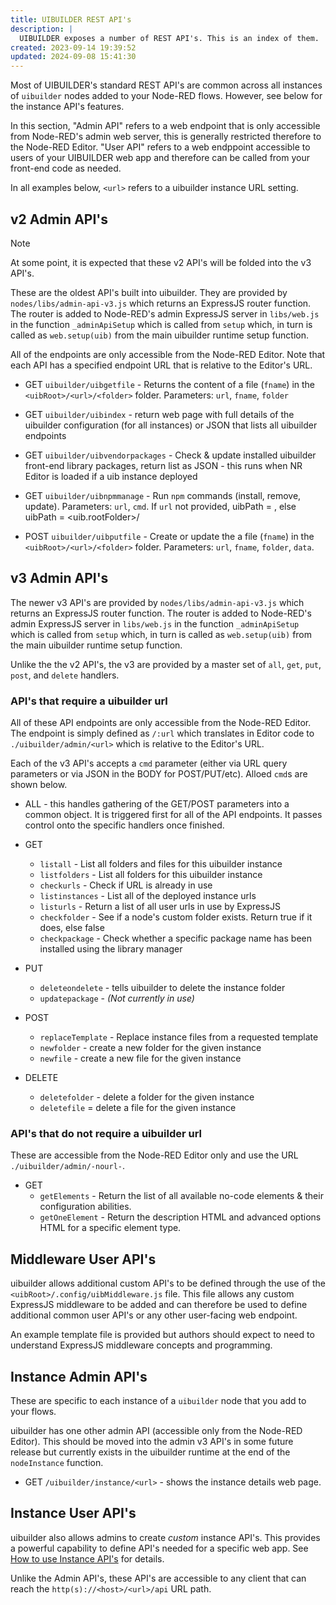 ```yaml
---
title: UIBUILDER REST API's
description: |
  UIBUILDER exposes a number of REST API's. This is an index of them.
created: 2023-09-14 19:39:52
updated: 2024-09-08 15:41:30
---
```


Most of UIBUILDER's standard REST API's are common across all instances of `uibuilder` nodes added to your Node-RED flows. However, see below for the instance API's features.

In this section, "Admin API" refers to a web endpoint that is only accessible from Node-RED's admin web server, this is generally restricted therefore to the Node-RED Editor. "User API" refers to a web endppoint accessible to users of your UIBUILDER web app and therefore can be called from your front-end code as needed.

In all examples below, `<url>` refers to a uibuilder instance URL setting.

## v2 Admin API's

> [!NOTE]
> At some point, it is expected that these v2 API's will be folded into the v3 API's.

These are the oldest API's built into uibuilder. They are provided by `nodes/libs/admin-api-v3.js` which returns an ExpressJS router function. The router is added to Node-RED's admin ExpressJS server in `libs/web.js` in the function `_adminApiSetup` which is called from `setup` which, in turn is called as `web.setup(uib)` from the main uibuilder runtime setup function.

All of the endpoints are only accessible from the Node-RED Editor. Note that each API has a specified endpoint URL that is relative to the Editor's URL.

* GET `uibuilder/uibgetfile` - Returns the content of a file (`fname`) in the `<uibRoot>/<url>/<folder>` folder. Parameters: `url`, `fname`, `folder`

* GET `uibuilder/uibindex` - return web page with full details of the uibuilder configuration (for all instances) or JSON that lists all uibuilder endpoints

* GET `uibuilder/uibvendorpackages` - Check & update installed uibuilder front-end library packages, return list as JSON - this runs when NR Editor is loaded if a uib instance deployed

* GET `uibuilder/uibnpmmanage` - Run `npm` commands (install, remove, update). Parameters: `url`, `cmd`. If `url` not provided, uibPath = <userDir>, else uibPath = <uib.rootFolder>/<url>

* POST `uibuilder/uibputfile` - Create or update the a file (`fname`) in the `<uibRoot>/<url>/<folder>` folder. Parameters: `url`, `fname`, `folder`, `data`.

## v3 Admin API's

The newer v3 API's are provided by `nodes/libs/admin-api-v3.js` which returns an ExpressJS router function. The router is added to Node-RED's admin ExpressJS server in `libs/web.js` in the function `_adminApiSetup` which is called from `setup` which, in turn is called as `web.setup(uib)` from the main uibuilder runtime setup function.

Unlike the the v2 API's, the v3 are provided by a master set of `all`, `get`, `put`, `post`, and `delete` handlers.

### API's that require a uibuilder url

All of these API endpoints are only accessible from the Node-RED Editor. The endpoint is simply defined as `/:url` which translates in Editor code to `./uibuilder/admin/<url>` which is relative to the Editor's URL.

Each of the v3 API's accepts a `cmd` parameter (either via URL query parameters or via JSON in the BODY for POST/PUT/etc). Alloed `cmd`s are shown below.

* ALL - this handles gathering of the GET/POST parameters into a common object. It is triggered first for all of the API endpoints. It passes control onto the specific handlers once finished.

* GET 
  * `listall` - List all folders and files for this uibuilder instance
  * `listfolders` - List all folders for this uibuilder instance
  * `checkurls` - Check if URL is already in use
  * `listinstances` - List all of the deployed instance urls
  * `listurls` - Return a list of all user urls in use by ExpressJS
  * `checkfolder` - See if a node's custom folder exists. Return true if it does, else false
  * `checkpackage` - Check whether a specific package name has been installed using the library manager
* PUT
  * `deleteondelete` - tells uibuilder to delete the instance folder
  * `updatepackage` - *(Not currently in use)*
* POST
  * `replaceTemplate` - Replace instance files from a requested template
  * `newfolder` - create a new folder for the given instance
  * `newfile` - create a new file for the given instance
* DELETE
  * `deletefolder` - delete a folder for the given instance
  * `deletefile` = delete a file for the given instance

### API's that do not require a uibuilder url

These are accessible from the Node-RED Editor only and use the URL `./uibuilder/admin/-nourl-`.

* GET
  * `getElements` - Return the list of all available no-code elements & their configuration abilities.
  * `getOneElement` - Return the description HTML and advanced options HTML for a specific element type.

## Middleware User API's

uibuilder allows additional custom API's to be defined through the use of the `<uibRoot>/.config/uibMiddleware.js` file. This file allows any custom ExpressJS middleware to be added and can therefore be used to define additional common user API's or any other user-facing web endpoint.

An example template file is provided but authors should expect to need to understand ExpressJS middleware concepts and programming.

## Instance Admin API's

These are specific to each instance of a `uibuilder` node that you add to your flows.

uibuilder has one other admin API (accessible only from the Node-RED Editor). This should be moved into the admin v3 API's in some future release but currently exists in the uibuilder runtime at the end of the `nodeInstance` function.

* GET `/uibuilder/instance/<url>` - shows the instance details web page.

## Instance User API's

uibuilder also allows admins to create *custom* instance API's. This provides a powerful capability to define API's needed for a specific web app. See [How to use Instance API's](how-to/instance-apis?id=how-to-use-instance-api39s) for details.

Unlike the Admin API's, these API's are accessible to any client that can reach the `http(s)://<host>/<url>/api` URL path.
